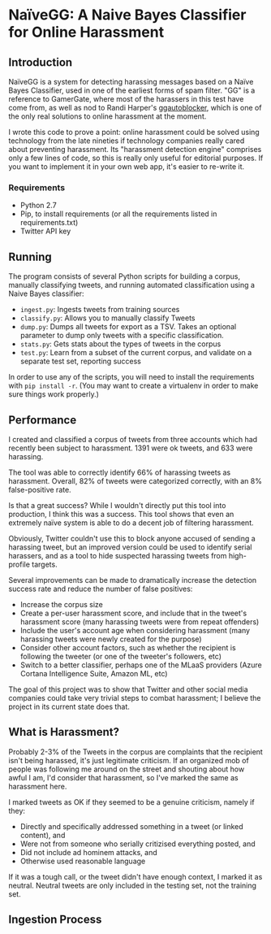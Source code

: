 # NaïveGG: A Naive Bayes Classifier for Online Harassment
## Introduction

NaïveGG is a system for detecting harassing messages based on a Naïve Bayes Classifier, used in one of the earliest
forms of spam filter. "GG" is a reference to GamerGate, where most of the harassers in this test have come from, as
well as nod to Randi Harper's [ggautoblocker](https://github.com/freebsdgirl/ggautoblocker), which is one of the only
real solutions to online harassment at the moment.

I wrote this code to prove a point: online harassment could be solved using technology from the late nineties if
technology companies really cared about preventing harassment. Its "harassment detection engine" comprises only a few
lines of code, so this is really only useful for editorial purposes. If you want to implement it in your own web app,
it's easier to re-write it.

### Requirements

- Python 2.7
- Pip, to install requirements (or all the requirements listed in requirements.txt)
- Twitter API key

## Running

The program consists of several Python scripts for building a corpus, manually classifying tweets, and running
automated classification using a Naive Bayes classifier:

- `ingest.py`: Ingests tweets from training sources
- `classify.py`: Allows you to manually classify Tweets
- `dump.py`: Dumps all tweets for export as a TSV. Takes an optional parameter to dump only tweets with a specific classification.
- `stats.py`: Gets stats about the types of tweets in the corpus
- `test.py`: Learn from a subset of the current corpus, and validate on a separate test set, reporting success

In order to use any of the scripts, you will need to install the requirements with `pip install -r`. (You may want to
create a virtualenv in order to make sure things work properly.)

## Performance

I created and classified a corpus of tweets from three accounts which had recently been subject to harassment. 1391
were ok tweets, and 633 were harassing.

The tool was able to correctly identify 66% of harassing tweets as harassment. Overall, 82% of tweets were categorized
correctly, with an 8% false-positive rate.

Is that a great success? While I wouldn't directly put this tool into production, I think this was a success. This tool
shows that even an extremely naïve system is able to do a decent job of filtering harassment.

Obviously, Twitter couldn't use this to block anyone accused of sending a harassing tweet, but an improved version
could be used to identify serial harassers, and as a tool to hide suspected harassing tweets from high-profile targets.

Several improvements can be made to dramatically increase the detection success rate and reduce the number of false
positives:

- Increase the corpus size
- Create a per-user harassment score, and include that in the tweet's harassment score (many harassing tweets were from repeat offenders)
- Include the user's account age when considering harassment (many harassing tweets were newly created for the purpose)
- Consider other account factors, such as whether the recipient is following the tweeter (or one of the tweeter's followers, etc)
- Switch to a better classifier, perhaps one of the MLaaS providers (Azure Cortana Intelligence Suite, Amazon ML, etc)

The goal of this project was to show that Twitter and other social media companies could take very trivial steps to
combat harassment; I believe the project in its current state does that.

## What is Harassment?

Probably 2-3% of the Tweets in the corpus are complaints that the recipient isn't being harassed, it's just legitimate
criticism. If an organized mob of people was following me around on the street and shouting about how awful I am, I'd
consider that harassment, so I've marked the same as harassment here.

I marked tweets as OK if they seemed to be a genuine criticism, namely if they:

- Directly and specifically addressed something in a tweet (or linked content), and
- Were not from someone who serially critizised everything posted, and
- Did not include ad hominem attacks, and
- Otherwise used reasonable language

If it was a tough call, or the tweet didn't have enough context, I marked it as neutral. Neutral tweets are only
included in the testing set, not the training set.

## Ingestion Process
